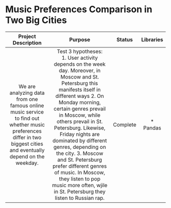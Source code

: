 #   Music Preferences Comparison in Two Big Cities <br>
| Project Description 	| Purpose 	| Status 	| Libraries 	|
|:---:	|:---:	|:---:	|:---:	|
| We are analyzing data from one famous  online music service to find out whether  music preferences differ in two biggest cities and  eventually depend on the weekday. 	| Test 3 hypotheses: <br>  1. User activity depends on the week day. Moreover, in Moscow  and St. Petersburg this manifests itself in different ways 2. On Monday morning, certain genres prevail in Moscow,  while others prevail in St. Petersburg. Likewise, Friday  nights are dominated by different genres, depending on the city. 3. Moscow and St. Petersburg prefer different genres of music. In Moscow, they listen to pop music more often, wjile in St.  Petersburg they listen to Russian rap. 	|  Complete 	| * Pandas 	| 



